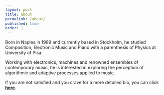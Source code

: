 ```yaml
---
layout: post
title: about
permalink: /about/
published: true
order: 1
---
```


Born in Naples in 1989 and currently based in Stockholm, he studied Composition, Electronic Music and Piano with a parenthesis of Physics at University of Pisa.

Working with electronics, machines and renowned ensembles of contemporary music, he is interested in exploring the perception of algorithmic and adaptive processes applied to music.

<!--Born in Naples in 1989, he studied Composition, Electronic Music and Piano.
He also graduated in Physics at University of Pisa.

Working with electronics, machines and renowned ensembles of contemporary music, he explores algorithmic and adaptive processes applied to music.

He attended master classes and courses with a.o. F. Filidei, M. Lanza, R. Cendo, C. Czernowin, Y. Maresz, S. Steen-Andersen.
His music has been performed by Divertimento Ensemble, Ensemble SuonoGiallo, mdi ensemble, Neue Vocalsolisten Stuttgart, Ensemble Mise-En, Ensemble United Instruments of Lucilin, etc. and selected in festival such as “Mise-En Music Festival” in New York, “Rondò” and “Sound of Wander” in Milano, “Festival delle Nazioni” in Città di Castello, “Casa del Quartetto - Fondazione I Teatri” in Reggio Emilia, “Risuonanze” in Udine, etc.

He has also worked in sound installations field with “Fewy”, exposed in the Sol LeWitt Hall of the Museo Madre (NA) during the project Electromadre, “Studio in tre fasi”, a site specific sound installation at the Goethe Institut in Rome during ArteScienza Festival 2017, and "A mic in a box" for Ars Cyber != Dystopian at Incó_ntemporanea Festival 2020.

He is currently a PhD student in Sound and Music Computing at KTH in Stockholm, focusing his research on musical adaptive systems

-->

If you are not satisfied and you crave for a more detailed bio, you can click [**here**][click].

[click]: /assets/Panariello_CV_ENG.pdf